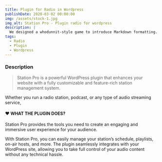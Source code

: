 ```yaml
---
title: Plugin for Radio in Wordpress
publishDate: 2020-03-02 00:00:00
img: /assets/stock-1.jpg
img_alt: Station Pro - Plugin radio for wordpress
description: |
  We designed a whodunnit-style game to introduce Markdown formatting. Suspense — suspicion — syntax!
tags:
  - Radio
  - Plugin
  - Wordpress
---
```


### Description

> Station Pro is a powerful WordPress plugin that enhances your website with a fully customizable and feature-rich station management system.

  Whether you run a radio station, podcast, or any type of audio streaming service,

#### ♥️ WHAT THE PLUGIN DOES?
Station Pro provides the tools you need to create an engaging and immersive user experience for your audience.

With Station Pro, you can easily manage your station’s schedule, playlists, on-air hosts, and more. The plugin seamlessly integrates with your WordPress site, allowing you to take full control of your audio content without any technical hassle.


